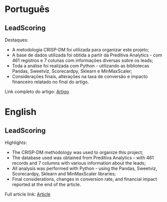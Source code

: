 # Português 

## LeadScoring

Destaques:

- A metodologia CRISP-DM foi utilizada para organizar este projeto;
- A base de dados utilizada foi obtida a partir da Preditiva Analytics - com 461 registros e 7 colunas com informações diversas sobre os leads;
- Toda a análise foi realizada com Python - utilizando as bibliotecas Pandas, Sweetviz, Scorecardpy, Sklearn e MinMaxScaler;
- Considerações finais, alterações na taxa de conversão e impacto financeiro relatado no final do artigo.

Link completo do artigo: [Artigo](https://medium.com/@iuryleal/lead-scoring-como-solu%C3%A7%C3%A3o-para-maximiza%C3%A7%C3%A3o-de-resultados-d573c6ccad35)

# English

## LeadScoring

Highlights:

- The CRISP-DM methodology was used to organize this project;
- The database used was obtained from Preditiva Analytics - with 461 records and 7 columns with various information about the leads;
- All analysis was performed with Python - using the Pandas, Sweetviz, Scorecardpy, Sklearn and MinMaxScaler libraries;
- Final considerations, changes in conversion rate, and financial impact reported at the end of the article.

Full article link: [Article](https://medium.com/@iuryleal/lead-scoring-como-solu%C3%A7%C3%A3o-para-maximiza%C3%A7%C3%A3o-de-resultados-d573c6ccad35)
